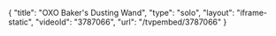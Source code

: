 {
    "title": "OXO Baker's Dusting Wand",
    "type": "solo",
    "layout": "iframe-static",
    "videoId": "3787066",
    "url": "\/tvpembed\/3787066"
}